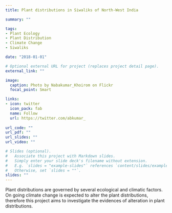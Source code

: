 ```yaml
---
title: Plant distributions in Siwaliks of North-West India

summary: ""

tags:
- Plant Ecology
- Plant Distribution
- Climate Change
- Siwaliks

date: "2018-01-01"

# Optional external URL for project (replaces project detail page).
external_link: ""

image:
  caption: Photo by Nabakumar_Khoirom on Flickr
  focal_point: Smart

links:
- icon: twitter
  icon_pack: fab
  name: Follow
  url: https://twitter.com/abkumar_
  
url_code: ""
url_pdf: ""
url_slides: ""
url_video: ""

# Slides (optional).
#   Associate this project with Markdown slides.
#   Simply enter your slide deck's filename without extension.
#   E.g. `slides = "example-slides"` references `content/slides/example-slides.md`.
#   Otherwise, set `slides = ""`.
slides: ""
---
```


Plant distributions are governed by several ecological and climatic factors. On going climate change is expected to alter the plant distributions, therefore this project aims to investigate the evidences of alteration in plant distributions.
